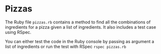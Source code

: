 # Pizzas

The Ruby file `pizzas.rb` contains a method to find all the combinations of ingredients for a pizza given a list of ingredients. It also includes a test case using RSpec.

You can either test the code in the Ruby console by passing as argument a list of ingredients or run the test with RSpec `rspec pizzas.rb`
